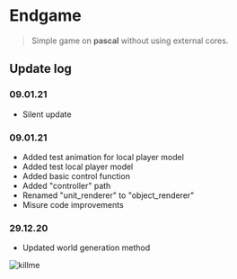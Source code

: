 # Endgame
> Simple game on **pascal** without using external cores.

## Update log

### 09.01.21
- Silent update

### 09.01.21
- Added test animation for local player model
- Added test local player model
- Added basic control function
- Added "controller" path 
- Renamed "unit_renderer" to "object_renderer"
- Misure code improvements

### 29.12.20
- Updated world generation method

![killme](https://media.discordapp.net/attachments/546238807838687242/797232131843424276/unknown.png?width=800&height=387)
